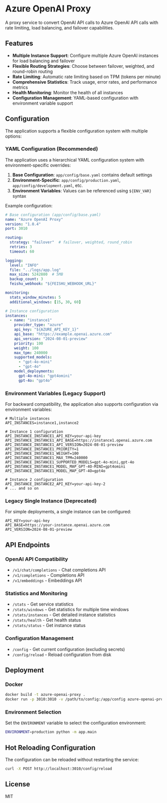 # Azure OpenAI Proxy

A proxy service to convert OpenAI API calls to Azure OpenAI API calls with rate limiting, load balancing, and failover capabilities.

## Features

- **Multiple Instance Support**: Configure multiple Azure OpenAI instances for load balancing and failover
- **Flexible Routing Strategies**: Choose between failover, weighted, and round-robin routing
- **Rate Limiting**: Automatic rate limiting based on TPM (tokens per minute)
- **Comprehensive Statistics**: Track usage, error rates, and performance metrics
- **Health Monitoring**: Monitor the health of all instances
- **Configuration Management**: YAML-based configuration with environment variable support

## Configuration

The application supports a flexible configuration system with multiple options:

### YAML Configuration (Recommended)

The application uses a hierarchical YAML configuration system with environment-specific overrides:

1. **Base Configuration**: `app/config/base.yaml` contains default settings
2. **Environment-Specific**: `app/config/production.yaml`, `app/config/development.yaml`, etc.
3. **Environment Variables**: Values can be referenced using `${ENV_VAR}` syntax

Example configuration:

```yaml
# Base configuration (app/config/base.yaml)
name: "Azure OpenAI Proxy"
version: "1.0.4"
port: 3010

routing:
  strategy: "failover"  # failover, weighted, round_robin
  retries: 3
  timeout: 60

logging:
  level: "INFO"
  file: "../logs/app.log"
  max_size: 5242880  # 5MB
  backup_count: 3
  feishu_webhook: "${FEISHU_WEBHOOK_URL}"

monitoring:
  stats_window_minutes: 5
  additional_windows: [15, 30, 60]

# Instance configuration
instances:
  - name: "instance1"
    provider_type: "azure"
    api_key: "${AZURE_API_KEY_1}"
    api_base: "https://example.openai.azure.com"
    api_version: "2024-08-01-preview"
    priority: 100
    weight: 100
    max_tpm: 240000
    supported_models:
      - "gpt-4o-mini"
      - "gpt-4o"
    model_deployments:
      gpt-4o-mini: "gpt4omini"
      gpt-4o: "gpt4o"
```

### Environment Variables (Legacy Support)

For backward compatibility, the application also supports configuration via environment variables:

```
# Multiple instances
API_INSTANCES=instance1,instance2

# Instance 1 configuration
API_INSTANCE_INSTANCE1_API_KEY=your-api-key
API_INSTANCE_INSTANCE1_API_BASE=https://instance1.openai.azure.com
API_INSTANCE_INSTANCE1_API_VERSION=2024-08-01-preview
API_INSTANCE_INSTANCE1_PRIORITY=1
API_INSTANCE_INSTANCE1_WEIGHT=100
API_INSTANCE_INSTANCE1_MAX_TPM=240000
API_INSTANCE_INSTANCE1_SUPPORTED_MODELS=gpt-4o-mini,gpt-4o
API_INSTANCE_INSTANCE1_MODEL_MAP_GPT-4O-MINI=gpt4omini
API_INSTANCE_INSTANCE1_MODEL_MAP_GPT-4O=gpt4o

# Instance 2 configuration
API_INSTANCE_INSTANCE2_API_KEY=your-api-key-2
# ... and so on
```

### Legacy Single Instance (Deprecated)

For simple deployments, a single instance can be configured:

```
API_KEY=your-api-key
API_BASE=https://your-instance.openai.azure.com
API_VERSION=2024-08-01-preview
```

## API Endpoints

### OpenAI API Compatibility

- `/v1/chat/completions` - Chat completions API
- `/v1/completions` - Completions API
- `/v1/embeddings` - Embeddings API

### Statistics and Monitoring

- `/stats` - Get service statistics
- `/stats/windows` - Get statistics for multiple time windows
- `/stats/instances` - Get detailed instance statistics
- `/stats/health` - Get health status
- `/stats/status` - Get instance status

### Configuration Management

- `/config` - Get current configuration (excluding secrets)
- `/config/reload` - Reload configuration from disk

## Deployment

### Docker

```bash
docker build -t azure-openai-proxy .
docker run -p 3010:3010 -v /path/to/config:/app/config azure-openai-proxy
```

### Environment Selection

Set the `ENVIRONMENT` variable to select the configuration environment:

```bash
ENVIRONMENT=production python -m app.main
```

## Hot Reloading Configuration

The configuration can be reloaded without restarting the service:

```bash
curl -X POST http://localhost:3010/config/reload
```

## License

MIT
